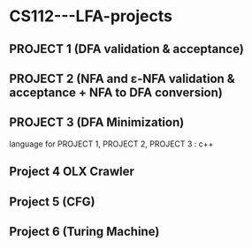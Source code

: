 # CS112---LFA-projects

## PROJECT 1 (DFA validation & acceptance)

## PROJECT 2 (NFA and ε-NFA validation & acceptance + NFA to DFA conversion)

## PROJECT 3 (DFA Minimization)

language for PROJECT 1, PROJECT 2, PROJECT 3 : c++

## Project 4 OLX Crawler
## Project 5 (CFG)
## Project 6 (Turing Machine)